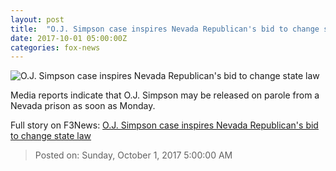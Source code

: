 ```yaml
---
layout: post
title:  "O.J. Simpson case inspires Nevada Republican's bid to change state law"
date: 2017-10-01 05:00:00Z
categories: fox-news
---
```


![O.J. Simpson case inspires Nevada Republican's bid to change state law](http://a57.foxnews.com/images.foxnews.com/content/fox-news/politics/2017/10/01/o-j-simpson-case-inspires-nevada-republicans-bid-to-change-state-law/_jcr_content/article-text/article-par-11/inline_spotlight_ima/image.img.jpg/612/344/1506835082662.jpg?ve=1&tl=1)

Media reports indicate that O.J. Simpson may be released on parole from a Nevada prison as soon as Monday.


Full story on F3News: [O.J. Simpson case inspires Nevada Republican's bid to change state law](http://www.f3nws.com/n/MtbfEG)

> Posted on: Sunday, October 1, 2017 5:00:00 AM
